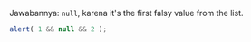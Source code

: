 Jawabannya: `null`, karena it's the first falsy value from the list.

```js run
alert( 1 && null && 2 );
```

